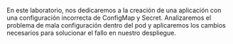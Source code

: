 En este laboratorio, nos dedicaremos a la creación de una aplicación con una configuración incorrecta de ConfigMap y Secret. Analizaremos el problema de mala configuración dentro del pod y aplicaremos los cambios necesarios para solucionar el fallo en nuestro despliegue.